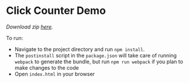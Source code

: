 # Click Counter Demo

*Download zip [here][demo-raw].*

To run:
* Navigate to the project directory and run `npm install`.
* The `postinstall` script in the `package.json` will take care of
  running `webpack` to generate the bundle, but run `npm run webpack` if you
  plan to make changes to the code
* Open `index.html` in your browser

[demo-raw]: ../click-counter.zip?raw=true
